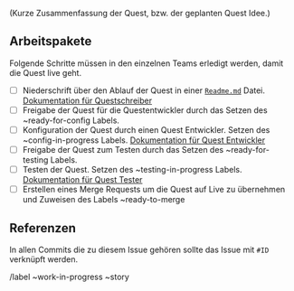 (Kurze Zusammenfassung der Quest, bzw. der geplanten Quest Idee.)

<!-- Vergiss nicht dir den Task zuzuweisen in dem du unten oder rechts auf "Assign" klickst. -->

## Arbeitspakete

Folgende Schritte müssen in den einzelnen Teams erledigt werden, damit die Quest live geht.

<!-- Den Link zur README.md Datei mit dem Link zum Quest Ordner im Git ersetzen. -->

* [ ]  Niederschrift über den Ablauf der Quest in einer [`Readme.md`]() Datei. [Dokumentation für Questschreiber](https://git.faldoria.de/plugin-configs/quests/tree/develop/docs/QUEST-WRITER.md)
* [ ]  Freigabe der Quest für die Questentwickler durch das Setzen des ~ready-for-config Labels.
* [ ]  Konfiguration der Quest durch einen Quest Entwickler. Setzen des ~config-in-progress Labels. [Dokumentation für Quest Entwickler](https://git.faldoria.de/plugin-configs/quests/tree/develop/docs/QUEST-DEVELOPER.md)
* [ ]  Freigabe der Quest zum Testen durch das Setzen des ~ready-for-testing Labels.
* [ ]  Testen der Quest. Setzen des ~testing-in-progress Labels. [Dokumentation für Quest Tester](https://git.faldoria.de/plugin-configs/quests/tree/develop/docs/QUEST-TESTER.md)
* [ ]  Erstellen eines Merge Requests um die Quest auf Live zu übernehmen und Zuweisen des Labels ~ready-to-merge

## Referenzen

In allen Commits die zu diesem Issue gehören sollte das Issue mit `#ID` verknüpft werden.

/label ~work-in-progress ~story
